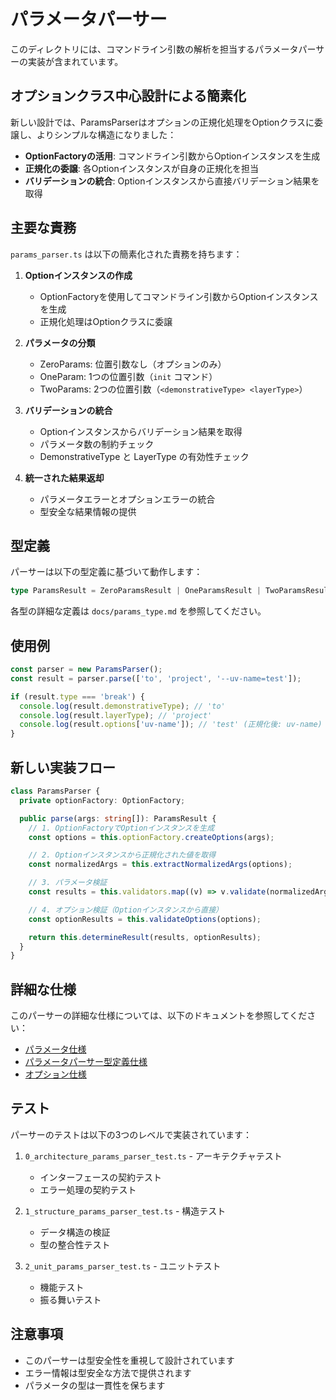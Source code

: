 # パラメータパーサー

このディレクトリには、コマンドライン引数の解析を担当するパラメータパーサーの実装が含まれています。

## オプションクラス中心設計による簡素化

新しい設計では、ParamsParserはオプションの正規化処理をOptionクラスに委譲し、よりシンプルな構造になりました：

- **OptionFactoryの活用**: コマンドライン引数からOptionインスタンスを生成
- **正規化の委譲**: 各Optionインスタンスが自身の正規化を担当
- **バリデーションの統合**: Optionインスタンスから直接バリデーション結果を取得

## 主要な責務

`params_parser.ts` は以下の簡素化された責務を持ちます：

1. **Optionインスタンスの作成**
   - OptionFactoryを使用してコマンドライン引数からOptionインスタンスを生成
   - 正規化処理はOptionクラスに委譲

2. **パラメータの分類**
   - ZeroParams: 位置引数なし（オプションのみ）
   - OneParam: 1つの位置引数（`init` コマンド）
   - TwoParams: 2つの位置引数（`<demonstrativeType> <layerType>`）

3. **バリデーションの統合**
   - Optionインスタンスからバリデーション結果を取得
   - パラメータ数の制約チェック
   - DemonstrativeType と LayerType の有効性チェック

4. **統一された結果返却**
   - パラメータエラーとオプションエラーの統合
   - 型安全な結果情報の提供

## 型定義

パーサーは以下の型定義に基づいて動作します：

```typescript
type ParamsResult = ZeroParamsResult | OneParamsResult | TwoParamsResult;
```

各型の詳細な定義は `docs/params_type.md` を参照してください。

## 使用例

```typescript
const parser = new ParamsParser();
const result = parser.parse(['to', 'project', '--uv-name=test']);

if (result.type === 'break') {
  console.log(result.demonstrativeType); // 'to'
  console.log(result.layerType); // 'project'
  console.log(result.options['uv-name']); // 'test' (正規化後: uv-name)
}
```

## 新しい実装フロー

```typescript
class ParamsParser {
  private optionFactory: OptionFactory;

  public parse(args: string[]): ParamsResult {
    // 1. OptionFactoryでOptionインスタンスを生成
    const options = this.optionFactory.createOptions(args);

    // 2. Optionインスタンスから正規化された値を取得
    const normalizedArgs = this.extractNormalizedArgs(options);

    // 3. パラメータ検証
    const results = this.validators.map((v) => v.validate(normalizedArgs));

    // 4. オプション検証（Optionインスタンスから直接）
    const optionResults = this.validateOptions(options);

    return this.determineResult(results, optionResults);
  }
}
```

## 詳細な仕様

このパーサーの詳細な仕様については、以下のドキュメントを参照してください：

- [パラメータ仕様](docs/params.md)
- [パラメータパーサー型定義仕様](docs/params_type.md)
- [オプション仕様](docs/options.md)

## テスト

パーサーのテストは以下の3つのレベルで実装されています：

1. `0_architecture_params_parser_test.ts` - アーキテクチャテスト
   - インターフェースの契約テスト
   - エラー処理の契約テスト

2. `1_structure_params_parser_test.ts` - 構造テスト
   - データ構造の検証
   - 型の整合性テスト

3. `2_unit_params_parser_test.ts` - ユニットテスト
   - 機能テスト
   - 振る舞いテスト

## 注意事項

- このパーサーは型安全性を重視して設計されています
- エラー情報は型安全な方法で提供されます
- パラメータの型は一貫性を保ちます
